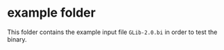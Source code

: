 example folder
==============

This folder contains the example input file `GLib-2.0.bi` in order to
test the binary.
